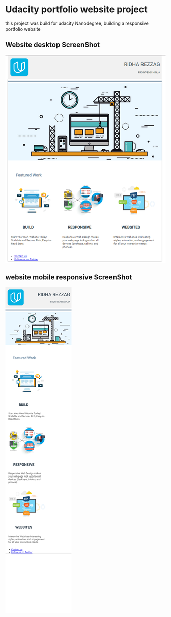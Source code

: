 # Udacity portfolio website project 

this project was build for udacity Nanodegree, building a responsive portfolio website


## Website desktop ScreenShot
<img src="/screenshots/screenshot1.png" alt="desktop Screen Shot" >


## website mobile responsive ScreenShot
<img src="/screenshots/screenshot2.png" alt="mobile responsive Screen Shot" >